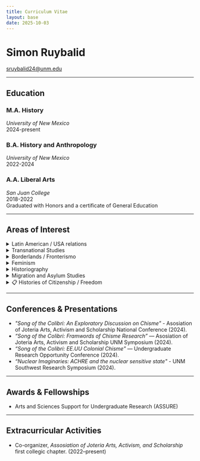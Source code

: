 ```yaml
---
title: Curriculum Vitae
layout: base
date: 2025-10-03
---
```


# Simon Ruybalid
sruybalid24@unm.edu  

---

## Education


### M.A. History
*University of New Mexico*  
2024-present

### B.A. History and Anthropology
*University of New Mexico*  
2022-2024 

### A.A. Liberal Arts
*San Juan College*              
2018-2022       
Graduated with Honors and a certificate of General Education

---

## Areas of Interest
<details>
<summary> Latin American / USA relations </summary>
1
2
</details>
<details>
<summary> Transnational Studies </summary>
1
2
</details>
<details>
<summary> Borderlands / Fronterismo </summary>
1
2
</details>
<details>
<summary> Feminism </summary>
1
2
</details>
<details>
<summary> Historiography </summary>
1
2
</details>
<details>
<summary> Migration and Asylum Studies </summary>
1
2
</details>
<details>
<summary>📋 Histories of Citizenship / Freedom </summary>
1
2
</details>

---

## Conferences & Presentations
- *"Song of the Colibri: An Exploratory Discussion on Chisme"* - Asosiation of Joteria Arts, Activism and Scholarship National Conference (2024).
- *“Song of the Colibri: Framwords of Chisme Research”* — Asosiation of Joteria Arts, Activism and Scholarship UNM Symposium (2024).  
- *“Song of the Colibri: EE.UU Colonial Chisme"* — Undergraduate Research Opportunity Conference (2024). 
- *“Nuclear Imaginaries: ACHRE and the nuclear sensitive state"* - UNM Southwest Research Symposium (2024).

---

## Awards & Fellowships
- Arts and Sciences Support for Undergraduate Research (ASSURE)

---

## Extracurricular Activities
- Co-organizer, *Assosiation of Joteria Arts, Activism, and Scholarship* first collegic chapter. (2022–present)  


